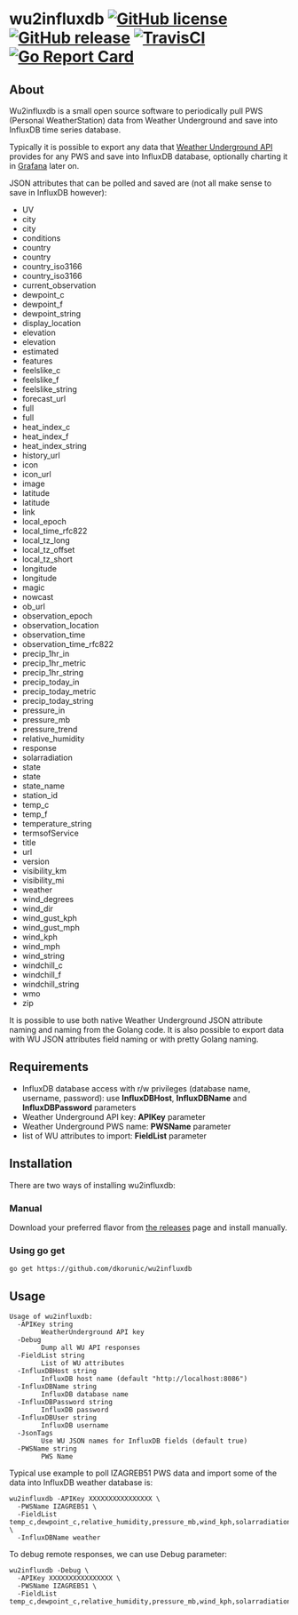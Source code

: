 # wu2influxdb [![GitHub license](https://img.shields.io/github/license/dkorunic/wu2influxdb.svg)](https://github.com/dkorunic/wu2influxdb/blob/master/LICENSE.txt) [![GitHub release](https://img.shields.io/github/release/dkorunic/wu2influxdb.svg)](https://github.com/dkorunic/wu2influxdb/releases/latest) [![TravisCI](https://img.shields.io/travis/dkorunic/wu2influxdb.svg)](https://travis-ci.org/dkorunic/wu2influxdb) [![Go Report Card](https://goreportcard.com/badge/github.com/dkorunic/wu2influxdb)](https://goreportcard.com/badge/github.com/dkorunic/wu2influxdb)


## About

Wu2influxdb is a small open source software to periodically pull PWS (Personal WeatherStation) data from Weather Underground and save into InfluxDB time series database.

Typically it is possible to export any data that [Weather Underground API](https://www.wunderground.com/weather/api/d/docs) provides for any PWS and save into InfluxDB database, optionally charting it in [Grafana](https://grafana.com/) later on.

JSON attributes that can be polled and saved are (not all make sense to save in InfluxDB however):

* UV
* city
* city
* conditions
* country
* country
* country\_iso3166
* country\_iso3166
* current\_observation
* dewpoint\_c
* dewpoint\_f
* dewpoint\_string
* display\_location
* elevation
* elevation
* estimated
* features
* feelslike\_c
* feelslike\_f
* feelslike\_string
* forecast\_url
* full
* full
* heat\_index\_c
* heat\_index\_f
* heat\_index\_string
* history\_url
* icon
* icon\_url
* image
* latitude
* latitude
* link
* local\_epoch
* local\_time\_rfc822
* local\_tz\_long
* local\_tz\_offset
* local\_tz\_short
* longitude
* longitude
* magic
* nowcast
* ob\_url
* observation\_epoch
* observation\_location
* observation\_time
* observation\_time\_rfc822
* precip\_1hr\_in
* precip\_1hr\_metric
* precip\_1hr\_string
* precip\_today\_in
* precip\_today\_metric
* precip\_today\_string
* pressure\_in
* pressure\_mb
* pressure\_trend
* relative\_humidity
* response
* solarradiation
* state
* state
* state\_name
* station\_id
* temp\_c
* temp\_f
* temperature\_string
* termsofService
* title
* url
* version
* visibility\_km
* visibility\_mi
* weather
* wind\_degrees
* wind\_dir
* wind\_gust\_kph
* wind\_gust\_mph
* wind\_kph
* wind\_mph
* wind\_string
* windchill\_c
* windchill\_f
* windchill\_string
* wmo
* zip

It is possible to use both native Weather Underground JSON attribute naming and naming from the Golang code. It is also possible to export data with WU JSON attributes field naming or with pretty Golang naming.

## Requirements

* InfluxDB database access with r/w privileges (database name, username, password): use **InfluxDBHost**, **InfluxDBName** and **InfluxDBPassword** parameters
* Weather Underground API key: **APIKey** parameter
* Weather Underground PWS name: **PWSName** parameter
* list of WU attributes to import: **FieldList** parameter

## Installation

There are two ways of installing wu2influxdb:

### Manual

Download your preferred flavor from [the releases](https://github.com/dkorunic/wu2influxdb/releases/latest) page and install manually.

### Using go get

```shell
go get https://github.com/dkorunic/wu2influxdb
```

## Usage

```shell
Usage of wu2influxdb:
  -APIKey string
    	WeatherUnderground API key
  -Debug
    	Dump all WU API responses
  -FieldList string
    	List of WU attributes
  -InfluxDBHost string
    	InfluxDB host name (default "http://localhost:8086")
  -InfluxDBName string
    	InfluxDB database name
  -InfluxDBPassword string
    	InfluxDB password
  -InfluxDBUser string
    	InfluxDB username
  -JsonTags
    	Use WU JSON names for InfluxDB fields (default true)
  -PWSName string
    	PWS Name
```

Typical use example to poll IZAGREB51 PWS data and import some of the data into InfluxDB weather database is:

```shell
wu2influxdb -APIKey XXXXXXXXXXXXXXXX \
  -PWSName IZAGREB51 \
  -FieldList temp_c,dewpoint_c,relative_humidity,pressure_mb,wind_kph,solarradiation,precip_today_metric,precip_1hr_metric \
  -InfluxDBName weather
```

To debug remote responses, we can use Debug parameter:

```shell
wu2influxdb -Debug \
  -APIKey XXXXXXXXXXXXXXXX \
  -PWSName IZAGREB51 \
  -FieldList temp_c,dewpoint_c,relative_humidity,pressure_mb,wind_kph,solarradiation,precip_today_metric,precip_1hr_metric
```
